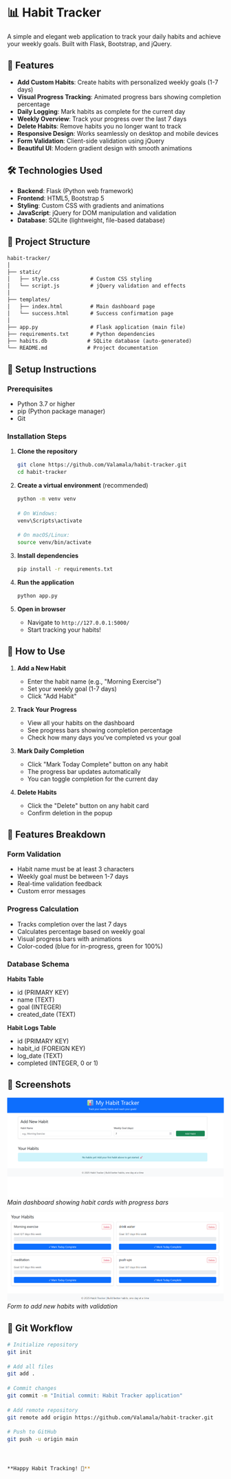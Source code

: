 # 📊 Habit Tracker

A simple and elegant web application to track your daily habits and achieve your weekly goals. Built with Flask, Bootstrap, and jQuery.

## 🌟 Features

- **Add Custom Habits**: Create habits with personalized weekly goals (1-7 days)
- **Visual Progress Tracking**: Animated progress bars showing completion percentage
- **Daily Logging**: Mark habits as complete for the current day
- **Weekly Overview**: Track your progress over the last 7 days
- **Delete Habits**: Remove habits you no longer want to track
- **Responsive Design**: Works seamlessly on desktop and mobile devices
- **Form Validation**: Client-side validation using jQuery
- **Beautiful UI**: Modern gradient design with smooth animations

## 🛠️ Technologies Used

- **Backend**: Flask (Python web framework)
- **Frontend**: HTML5, Bootstrap 5
- **Styling**: Custom CSS with gradients and animations
- **JavaScript**: jQuery for DOM manipulation and validation
- **Database**: SQLite (lightweight, file-based database)

## 📁 Project Structure

```
habit-tracker/
│
├── static/
│   ├── style.css          # Custom CSS styling
│   └── script.js          # jQuery validation and effects
│
├── templates/
│   ├── index.html         # Main dashboard page
│   └── success.html       # Success confirmation page
│
├── app.py                 # Flask application (main file)
├── requirements.txt       # Python dependencies
├── habits.db             # SQLite database (auto-generated)
└── README.md             # Project documentation
```

## 🚀 Setup Instructions

### Prerequisites
- Python 3.7 or higher
- pip (Python package manager)
- Git

### Installation Steps

1. **Clone the repository**
   ```bash
   git clone https://github.com/Valamala/habit-tracker.git
   cd habit-tracker
   ```

2. **Create a virtual environment** (recommended)
   ```bash
   python -m venv venv
   
   # On Windows:
   venv\Scripts\activate
   
   # On macOS/Linux:
   source venv/bin/activate
   ```

3. **Install dependencies**
   ```bash
   pip install -r requirements.txt
   ```

4. **Run the application**
   ```bash
   python app.py
   ```

5. **Open in browser**
   - Navigate to `http://127.0.0.1:5000/`
   - Start tracking your habits!

## 📖 How to Use

1. **Add a New Habit**
   - Enter the habit name (e.g., "Morning Exercise")
   - Set your weekly goal (1-7 days)
   - Click "Add Habit"

2. **Track Your Progress**
   - View all your habits on the dashboard
   - See progress bars showing completion percentage
   - Check how many days you've completed vs your goal

3. **Mark Daily Completion**
   - Click "Mark Today Complete" button on any habit
   - The progress bar updates automatically
   - You can toggle completion for the current day

4. **Delete Habits**
   - Click the "Delete" button on any habit card
   - Confirm deletion in the popup

## 🎯 Features Breakdown

### Form Validation
- Habit name must be at least 3 characters
- Weekly goal must be between 1-7 days
- Real-time validation feedback
- Custom error messages

### Progress Calculation
- Tracks completion over the last 7 days
- Calculates percentage based on weekly goal
- Visual progress bars with animations
- Color-coded (blue for in-progress, green for 100%)

### Database Schema

**Habits Table**
- id (PRIMARY KEY)
- name (TEXT)
- goal (INTEGER)
- created_date (TEXT)

**Habit Logs Table**
- id (PRIMARY KEY)
- habit_id (FOREIGN KEY)
- log_date (TEXT)
- completed (INTEGER, 0 or 1)

## 🎨 Screenshots

![Dashboard View](screenshots/img1.png)
*Main dashboard showing habit cards with progress bars*

![Add Habit Form](screenshots/img2.png)
*Form to add new habits with validation*

## 🔄 Git Workflow

```bash
# Initialize repository
git init

# Add all files
git add .

# Commit changes
git commit -m "Initial commit: Habit Tracker application"

# Add remote repository
git remote add origin https://github.com/Valamala/habit-tracker.git

# Push to GitHub
git push -u origin main



**Happy Habit Tracking! 🎉**